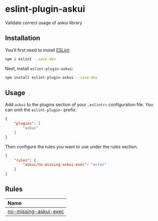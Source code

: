 # eslint-plugin-askui

Validate correct usage of askui library

## Installation

You'll first need to install [ESLint](https://eslint.org/):

```sh
npm i eslint --save-dev
```

Next, install `eslint-plugin-askui`:

```sh
npm install eslint-plugin-askui --save-dev
```

## Usage

Add `askui` to the plugins section of your `.eslintrc` configuration file. You can omit the `eslint-plugin-` prefix:

```json
{
    "plugins": [
        "askui"
    ]
}
```


Then configure the rules you want to use under the rules section.

```json
{
    "rules": {
        "askui/no-missing-askui-exec": "error"
    }
}
```

## Rules

<!-- begin auto-generated rules list -->

| Name                                                         |
| :----------------------------------------------------------- |
| [no-missing-askui-exec](docs/rules/no-missing-askui-exec.md) |

<!-- end auto-generated rules list -->


